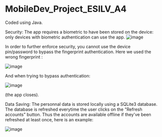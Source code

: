 # MobileDev_Project_ESILV_A4

Coded using Java.

Security: The app requires a biometric to have been stored on the device: only devices with biometric authentication can use the app.
![image](https://user-images.githubusercontent.com/62998958/109495392-81b58100-7a8f-11eb-99fc-2ad22f9ead61.png)

In order to further enforce security, you cannot use the device pin/password to bypass the fingerprint authentication.
Here we used the wrong fingerprint :

![image](https://user-images.githubusercontent.com/62998958/109495518-ad386b80-7a8f-11eb-947c-3c1338890367.png)


And when trying to bypass authentication:


![image](https://user-images.githubusercontent.com/62998958/109495567-c04b3b80-7a8f-11eb-810b-5a4c9a7494e7.png)


(the app closes).

Data Saving:
The personnal data is stored locally using a SQLite3 database. The database is refreshed everytime the user clicks on the "Refresh accounts" button.
Thus the accounts are available offline if they've been refreshed at least once, here is an example: 


![image](https://user-images.githubusercontent.com/62998958/109496205-a2320b00-7a90-11eb-95c5-e9ec882fdc38.png)
